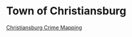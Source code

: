# Town of Christiansburg  

[Christiansburg Crime Mapping](https://www.crimemapping.com/map/va/christiansburg)  

